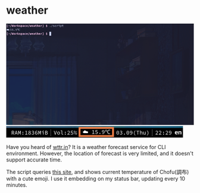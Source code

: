 # weather

![](pic1.png)
![](pic2.png)

Have you heard of [wttr.in](https://github.com/chubin/wttr.in)?
It is a weather forecast service for CLI environment.
However, the location of forecast is very limited, and it doesn't support accurate time.

The script queries [this site](https://weathernews.jp/onebox/tenki/tokyo/13208/), and shows current temperature of Chofu(調布) with a cute emoji.
I use it embedding on my status bar, updating every 10 minutes. 

